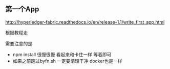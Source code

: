 ## 第一个App
http://hyperledger-fabric.readthedocs.io/en/release-1.1/write_first_app.html

根据教程走

需要注意的是
* npm install 很慢很慢 看起来和卡住一样 等着即可
* 如果之前跑过byfn.sh 一定要清理干净 docker也是一样